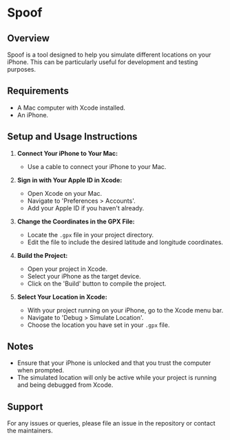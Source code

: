 # Spoof

## Overview
Spoof is a tool designed to help you simulate different locations on your iPhone. This can be particularly useful for development and testing purposes.

## Requirements
- A Mac computer with Xcode installed.
- An iPhone.

## Setup and Usage Instructions

1. **Connect Your iPhone to Your Mac:**
   - Use a cable to connect your iPhone to your Mac.

2. **Sign in with Your Apple ID in Xcode:**
   - Open Xcode on your Mac.
   - Navigate to 'Preferences > Accounts'.
   - Add your Apple ID if you haven't already.

3. **Change the Coordinates in the GPX File:**
   - Locate the `.gpx` file in your project directory.
   - Edit the file to include the desired latitude and longitude coordinates.

4. **Build the Project:**
   - Open your project in Xcode.
   - Select your iPhone as the target device.
   - Click on the 'Build' button to compile the project.

5. **Select Your Location in Xcode:**
   - With your project running on your iPhone, go to the Xcode menu bar.
   - Navigate to 'Debug > Simulate Location'.
   - Choose the location you have set in your `.gpx` file.

## Notes
- Ensure that your iPhone is unlocked and that you trust the computer when prompted.
- The simulated location will only be active while your project is running and being debugged from Xcode.

## Support
For any issues or queries, please file an issue in the repository or contact the maintainers.

